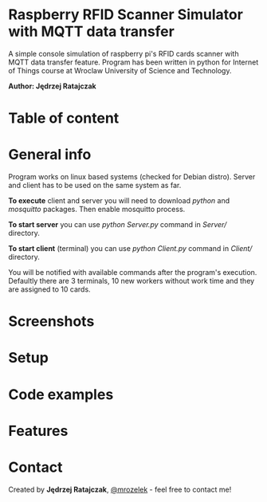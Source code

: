 # Raspberry RFID Scanner Simulator with MQTT data transfer
A simple console simulation of raspberry pi's RFID cards scanner with MQTT data transfer feature.
Program has been written in python for Internet of Things course at Wroclaw University of Science and Technology.

**Author: Jędrzej Ratajczak**

# Table of content

# General info
Program works on linux based systems (checked for Debian distro). Server and client has to be used on the same system as far.

**To execute** client and server you will need to download *python* and *mosquitto* packages. Then enable mosquitto process.

**To start server** you can use *python Server.py* command in *Server/* directory.

**To start client** (terminal) you can use *python Client.py* command in *Client/* directory.

You will be notified with available commands after the program's execution. Defaultly there are 3 terminals,
10 new workers without work time and they are assigned to 10 cards.

# Screenshots

# Setup

# Code examples

# Features

# Contact
Created by **Jędrzej Ratajczak**, [@mrozelek](https://github.com/Mrozelek) - feel free to contact me!
